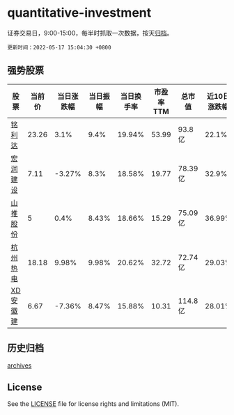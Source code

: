 # quantitative-investment

证券交易日，9:00-15:00，每半时抓取一次数据，按天[归档](archives)。

`更新时间：2022-05-17 15:04:30 +0800`

## 强势股票

|股票|当前价|当日涨跌幅|当日振幅|当日换手率|市盈率TTM|总市值|近10日涨跌幅|
|----|----|----|----|----|----|----|----|
|[铭利达](https://xueqiu.com/S/SZ301268)|23.26|3.1%|9.4%|19.94%|53.99|93.8亿|22.1%|
|[宏润建设](https://xueqiu.com/S/SZ002062)|7.11|-3.27%|8.3%|18.58%|19.77|78.39亿|32.9%|
|[山推股份](https://xueqiu.com/S/SZ000680)|5|0.4%|8.43%|18.66%|15.29|75.09亿|36.99%|
|[杭州热电](https://xueqiu.com/S/SH605011)|18.18|9.98%|9.98%|20.62%|32.72|72.74亿|29.03%|
|[XD安徽建](https://xueqiu.com/S/SH600502)|6.67|-7.36%|8.47%|15.88%|10.31|114.8亿|28.01%|

## 历史归档

[archives](archives)

## License

See the [LICENSE](LICENSE) file for license rights and limitations (MIT).